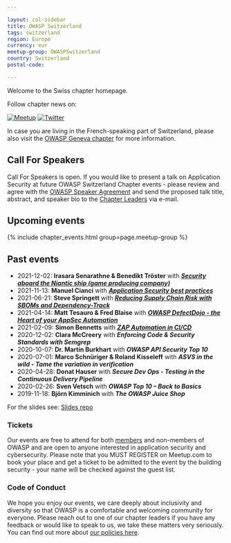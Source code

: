 ```yaml
---

layout: col-sidebar
title: OWASP Switzerland
tags: switzerland
region: Europe
currency: eur
meetup-group: OWASPSwitzerland
country: Switzerland
postal-code:

---
```



Welcome to the Swiss chapter homepage.

Follow chapter news on:

[![Meetup](/www-chapter-switzerland/assets/images/meetup.png)](https://www.meetup.com/OWASPSwitzerland/)
[![Twitter](/www-chapter-switzerland/assets/images/twitter.png)](https://twitter.com/owasp_ch)

In case you are living in the French-speaking part of Switzerland, please also visit the [OWASP Geneva chapter](/www-chapter-geneva/) for more information.

## Call For Speakers

Call For Speakers is open. If you would like to present a talk on Application Security at future OWASP Switzerland Chapter events - please review and agree with the [OWASP Speaker Agreement](/www-policy/legal/speaker-agreement) and send the proposed talk title, abstract, and speaker bio to the [Chapter Leaders](leaders.md) via e-mail.

## Upcoming events

{% include chapter_events.html group=page.meetup-group %}

## Past events

- 2021-12-02: **Irasara Senarathne & Benedikt Tröster** with **_[Security aboard the Niantic ship (game producing company)](https://youtu.be/DErHksAXSC8)_**
- 2021-11-13: **Manuel Cianci** with **_[Application Security best practices](https://youtu.be/8ZVFDZWkkac)_**
- 2021-06-21: **Steve Springett** with **_[Reducing Supply Chain Risk with SBOMs and Dependency-Track](https://youtu.be/n2PEezeuMqE)_**
- 2021-04-14: **Matt Tesauro & Fred Blaise** with **_[OWASP DefectDojo - the Heart of your AppSec Automation](https://youtu.be/wpvOdsbX7sU)_**
- 2021-02-09: **Simon Bennetts** with **_[ZAP Automation in CI/CD](https://youtu.be/tR93F-llbo8)_**
- 2020-12-02: **Clara McCreery** with **_Enforcing Code & Security Standards with Semgrep_**
- 2020-10-07: **Dr. Martin Burkhart** with **_OWASP API Security Top 10_**
- 2020-07-01: **Marco Schnüriger & Roland Kisseleff** with **_ASVS in the wild - Tame the variation in verification_**
- 2020-04-28: **Donat Hauser** with **_Secure Dev Ops - Testing in the Continuous Delivery Pipeline_**
- 2020-02-26: **Sven Vetsch** with **_OWASP Top 10 – Back to Basics_**
- 2019-11-18: **Björn Kimminich** with **_The OWASP Juice Shop_**

For the slides see: [Slides repo](https://github.com/OWASP/www-chapter-switzerland/tree/master/assets/slides)

### Tickets

Our events are free to attend for both [members](/membership/) and non-members of OWASP and are open to anyone interested in application security and cybersecurity. Please note that you MUST REGISTER on Meetup.com to book your place and get a ticket to be admitted to the event by the building security - your name will be checked against the guest list.

### Code of Conduct

We hope you enjoy our events, we care deeply about inclusivity and diversity so that OWASP is a comfortable and welcoming community for everyone. Please reach out to one of our chapter leaders if you have any feedback or would like to speak to us, we take these matters very seriously. You can find out more about [our policies here](/www-policy/operational/code-of-conduct).
